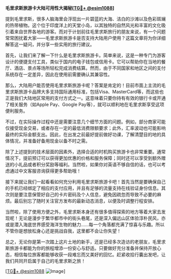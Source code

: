 **毛里求斯旅游卡大陆可用性大揭秘[[TG💪+ @esim1088](https://t.me/s/esim1088)]**

提到毛里求斯，很多人脑海里会浮现出一片碧蓝的大海、洁白的沙滩以及色彩斑斓的热带植物。这个位于印度洋上的天堂小岛，以其独特的自然风光和丰富的文化吸引着来自世界各地的游客。而对于计划前往毛里求斯旅行的朋友来说，有一个问题常常困扰着大家——毛里求斯旅游卡是否支持大陆用户使用？这篇文章将为你详细解答这一疑问，并分享一些实用的旅行建议。

首先，让我们来了解一下什么是毛里求斯旅游卡。简单来说，这是一种专门为游客设计的便捷支付工具，类似于国内的电子钱包或信用卡。它可以帮助你在当地的餐厅、酒店、景点等场所轻松完成消费结算。然而，由于不同国家和地区之间的支付系统存在一定差异，因此在使用前需要确认其兼容性。

那么，大陆用户能否使用毛里求斯旅游卡呢？答案是肯定的！目前市面上主流的毛里求斯旅游卡品牌大多支持国际通用标准，包括Visa、MasterCard等，而这些也正是我们大陆地区常用的支付方式之一。这意味着只要你持有有效的银行卡或开通了相关服务（如Apple Pay、Google Pay等），就可以顺利地在毛里求斯享受这项便利服务。

不过，在实际操作过程中还是需要注意几个细节方面的问题。例如，部分商家可能仅接受现金交易，或者存在一定的最低消费限额要求；此外，汇率波动也可能影响最终的实际金额支出。因此，在出发之前最好提前做好功课，了解清楚目的地的具体情况，并准备好备用现金以备不时之需。

除了上述提到的技术层面的因素外，选择合适的时机购买旅游卡也非常重要。通常情况下，提前预订可以获得更加优惠的价格和服务保障；同时还可以享受到额外赠送的小礼品或者积分奖励等福利。当然啦，如果你对英语不够自信的话，也可以考虑通过中文客服咨询获得更多帮助哦！

接下来就让我们一起看看如何充分利用毛里求斯旅游卡吧！首先当然是要确保自己的手机已经绑定了相应的支付应用，并且有足够的流量支持在线验证身份信息。其次则是要注意保管好自己的卡片密码及个人信息，避免因疏忽而导致不必要的麻烦。最后别忘了随时关注官方发布的最新动态消息，以便及时调整行程安排。

当然啦，除了使用方便之外，毛里求斯本身还有很多值得探索的地方等着大家去发现呢！无论是漫步于繁华都市中的街头巷尾，还是深入偏远山区体验淳朴民风，亦或是潜入海底世界感受海洋生物的魅力……每一个角落都充满了惊喜与乐趣。所以不管你是想放松身心还是挑战自我，这里都不会让你失望！

总之，无论你是第一次踏上这片土地的新手，还是已经多次造访的老朋友，毛里求斯旅游卡都能为你的旅程增添一份安心与舒适。只要做好充分准备并保持开放心态，相信每位旅客都能够收获一段难忘而又美好的回忆。赶紧收拾行囊出发吧，让我们共同开启属于自己的毛里求斯之旅！

[[TG💪+ @esim1088](https://t.me/s/esim1088) ![Image](https://i.postimg.cc/4NQfJmqS/Snipaste-2025-05-13-00-14-12.png)]